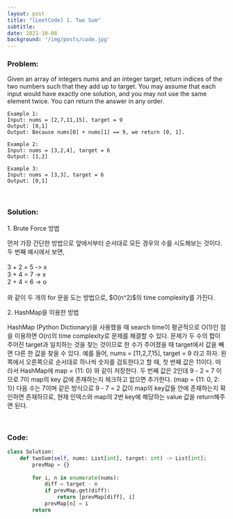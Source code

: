 ```yaml
---
layout: post
title: "[LeetCode] 1. Two Sum"
subtitle: 
date: 2021-10-08
background: '/img/posts/code.jpg'
---
```


<h3>Problem:</h3>
<p>
Given an array of integers nums and an integer target, return indices of the two numbers such that they add up to target.
You may assume that each input would have exactly one solution, and you may not use the same element twice.
You can return the answer in any order.
</p>

```
Example 1:
Input: nums = [2,7,11,15], target = 9
Output: [0,1]
Output: Because nums[0] + nums[1] == 9, we return [0, 1].

Example 2:
Input: nums = [3,2,4], target = 6
Output: [1,2]

Example 3:
Input: nums = [3,3], target = 6
Output: [0,1]
```

<br/>
<h3>Solution:</h3>
<p>1. Brute Force 방법</p>

<p>
먼저 가장 간단한 방법으로 앞에서부터 순서대로 모든 경우의 수를 시도해보는 것이다. 두 번째 예시에서 보면, 
<br/><br/>
3 + 2 = 5 -> x
<br/>
3 + 4 = 7 -> x
<br/>
2 + 4 = 6 -> o
<br/><br/>
와 같이 두 개의 for 문을 도는 방법으로, $O(n^2)$의 time complexity를 가진다.
</p>

<p>2. HashMap을 이용한 방법</p>

<p>
HashMap (Python Dictionary)을 사용했을 때 search time이 평균적으로 O(1)인 점을 이용하면 O(n)의 time complexity로 문제를 해결할 수 있다.
문제가 두 수의 합이 주어진 target과 일치하는 것을 찾는 것이므로 한 수가 주어졌을 때 target에서 값을 빼면 다른 한 값을 찾을 수 있다.
예를 들어, nums = [11,2,7,15], target = 9 라고 하자. 왼쪽에서 오른쪽으로 순서대로 하나씩 숫자를 검토한다고 할 때, 첫 번째 값은 11이다.
따라서 HashMap에 map = {11: 0} 와 같이 저장한다. 두 번째 값은 2인데 9 - 2 = 7 이므로 7이 map의 key 값에 존재하는지 체크하고 없으면 추가한다. (map = {11: 0, 2: 1})
다음 수는 7이며 같은 방식으로 9 - 7 = 2 값이 map의 key값들 안에 존재하는지 확인하면 존재하므로, 현재 인덱스와 map의 2번 key에 해당하는 value 값을 return해주면 된다.
</p>

<br/>
<h3>Code:</h3>

```python
class Solution:
    def twoSum(self, nums: List[int], target: int) -> List[int]:
        prevMap = {}
        
        for i, n in enumerate(nums):
            diff = target - n
            if prevMap.get(diff):
                return [prevMap[diff], i]
            prevMap[n] = i
        return
```
